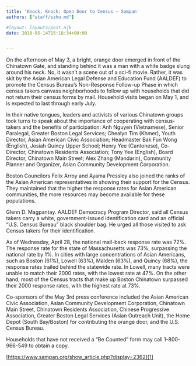 ```yaml
---
title: 'Knock, Knock: Open Door to Census – Sampan'
authors: ["staff/szhu.md"]

#layout: layouts/post.njk
date: 2010-05-14T15:18:34+00:00


---
```


On the afternoon of May 3, a bright, orange door emerged in front of the Chinatown Gate, and standing behind it was a man with a white badge slung around his neck. No, it wasn’t a scene out of a sci-fi movie. Rather, it was skit by the Asian American Legal Defense and Education Fund (AALDEF) to promote the Census Bureau’s Non-Response Follow-up Phase in which census takers canvass neighborhoods to follow up with households that did not return their census forms by mail. Household visits began on May 1, and is expected to last through early July.

In their native tongues, leaders and activists of various Chinatown groups took turns to speak about the importance of cooperating with census-takers and the benefits of participation: Anh Nguyen (Vietnamese), Senior Paralegal, Greater Boston Legal Services; Chealyn Tim (Khmer), Youth Director, Asian American Civic Association; Headmaster Bak Fun Wong (English), Josiah Quincy Upper School; Henry Yee (Cantonese), Co-Director, Chinatown Residents Association; Tony Yee (English), Board Director, Chinatown Main Street; Alex Zhang (Mandarin), Community Planner and Organizer, Asian Community Development Corporation.

Boston Councilors Felix Arroy and Ayama Pressley also joined the ranks of the Asian American representatives in showing their support for the Census. They maintained that the higher the response rates for Asian American communities, the more resources may become available for these populations.

Glenn D. Magpantay. AALDEF Democracy Program Director, said all Census takers carry a white, government-issued identification card and an official “U.S. Census Bureau” black shoulder bag. He urged all those visited to ask Census takers for their identification.

As of Wednesday, April 28, the national mail-back response rate was 72%. The response rate for the state of Massachusetts was 73%, surpassing the national rate by 1%. In cities with large concentrations of Asian Americans, such as Boston (61%), Lowell (63%), Malden (63%), and Quincy (68%), the response rates trailed behind the statewide rate. In Lowell, many tracts were unable to match their 2000 rates, with the lowest rate at 47%. On the other hand, most of the Census tracts that make up Boston Chinatown surpassed their 2000 response rates, with the highest rate at 73%.

Co-sponsors of the May 3rd press conference included the Asian American Civic Association, Asian Community Development Corporation, Chinatown Main Street, Chinatown Residents Association, Chinese Progressive Association, Greater Boston Legal Services (Asian Outreach Unit), the Home Depot (South Bay/Boston) for contributing the orange door, and the U.S. Census Bureau.

Households that have not received a “Be Counted” form may call 1-800-966-549 to obtain a copy.

[https://www.sampan.org/show_article.php?display=2362][1]

[1]: https://sampan.org/show_article.php?display=2362&PHPSESSID=b5dbbf478d440b79153f1ca71ce60983
